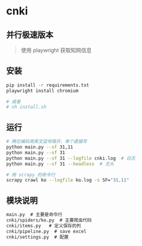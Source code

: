 # cnki

## 并行极速版本
> 使用 playwright 获取知网信息

## 安装

```sh
pip install -r requirements.txt
playwright install chromium

# 或者
# sh install.sh
```

## 运行

```sh
# 两位编码用英文逗号隔开，单个直接写
python main.py --sf 31,11
python main.py --sf 31
python main.py --sf 31 --logfile cnki.log  # 日志
python main.py --sf 31 --headless  # 无头

# 用 scrapy 的命令行
scrapy crawl ko --logfile ko.log -s SF="31,11"
```

## 模块说明

```md
main.py  # 主要是命令行
cnki/spiders/ko.py  # 主要爬虫代码
cnki/items.py   # 定义保存的列
cnki/pipeline.py  # save excel
cnki/settings.py  # 配置
```

